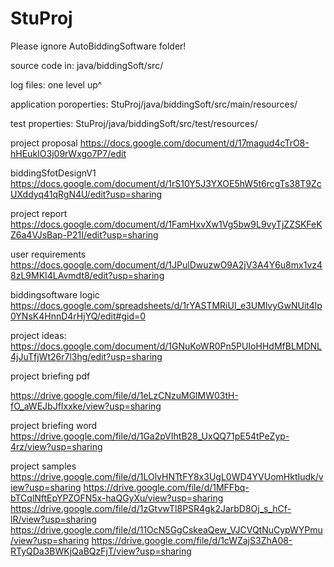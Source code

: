 # StuProj

Please ignore AutoBiddingSoftware folder!

source code in: java/biddingSoft/src/

log files: one level up^

application poroperties: StuProj/java/biddingSoft/src/main/resources/

test properties: StuProj/java/biddingSoft/src/test/resources/

project proposal
https://docs.google.com/document/d/17magud4cTrO8-hHEukIO3j09rWxgo7P7/edit

biddingSfotDesignV1
https://docs.google.com/document/d/1rS10Y5J3YXOE5hW5t6rcgTs38T9ZcUXddyq41qRgN4U/edit?usp=sharing

project report
https://docs.google.com/document/d/1FamHxvXw1Vg5bw9L9vyTjZZSKFeKZ6a4VJsBap-P21I/edit?usp=sharing

user requirements
https://docs.google.com/document/d/1JPulDwuzwO9A2jV3A4Y6u8mx1vz48zL9MKI4LAvmdt8/edit?usp=sharing

biddingsoftware logic 
https://docs.google.com/spreadsheets/d/1rYASTMRiUI_e3UMlvyGwNUit4lp0YNsK4HnnD4rHjYQ/edit#gid=0

project ideas: 
https://docs.google.com/document/d/1GNuKoWR0Pn5PUIoHHdMfBLMDNL4jJuTfjWt26r7l3hg/edit?usp=sharing

project briefing pdf

https://drive.google.com/file/d/1eLzCNzuMGlMW03tH-fO_aWEJbJfIxxke/view?usp=sharing

project briefing word
https://drive.google.com/file/d/1Ga2pVIhtB28_UxQQ71pE54tPeZyp-4rz/view?usp=sharing

project samples
https://drive.google.com/file/d/1LOlvHNTtFY8x3UgL0WD4YVUomHktIudk/view?usp=sharing
https://drive.google.com/file/d/1MFFbq-bTCqlNftEpYPZOFN5x-haQGyXu/view?usp=sharing
https://drive.google.com/file/d/1zGtvwTl8PSR4gk2JarbD8Oj_s_hCf-lR/view?usp=sharing
https://drive.google.com/file/d/11OcN5GgCskeaQew_VJCVQtNuCypWYPmu/view?usp=sharing
https://drive.google.com/file/d/1cWZajS3ZhA08-RTyQDa3BWKjQaBQzFjT/view?usp=sharing